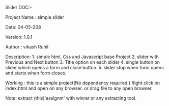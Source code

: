 Slider DOC:-

Project Name : simple slider

Date: 04-05-208

Version: 1.0.1

Author : vikash Ruhil

Description:  1. simple html, Css and Javascript base Project
              2. slider with Previous and Next button
              3. Title option on each slider
              4. single button on slider which opens a form and close button.
              5. slider stop when form opens and starts when form closes.

Working : this is a simple project(No dependency required.)
          Right click on index.html and open on any browser. or drag file to any open browser.

Note: extract (this)'assignm' with winrar or any extracting tool.
